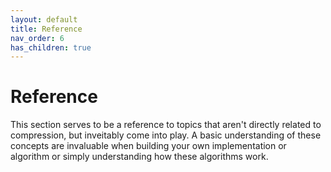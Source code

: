```yaml
---
layout: default
title: Reference
nav_order: 6
has_children: true
---
```


# Reference

This section serves to be a reference to topics that aren't directly related to compression, but inveitably come into play. A basic understanding of these concepts are invaluable when building your own implementation or algorithm or simply understanding how these algorithms work.
